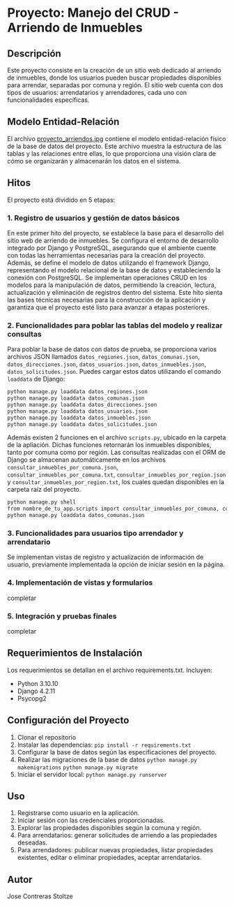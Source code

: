 # Proyecto: Manejo del CRUD - Arriendo de Inmuebles

## Descripción

Este proyecto consiste en la creación de un sitio web dedicado al arriendo de inmuebles, donde los usuarios pueden buscar propiedades disponibles para arrendar, separadas por comuna y región. El sitio web cuenta con dos tipos de usuarios: arrendatarios y arrendadores, cada uno con funcionalidades específicas.

## Modelo Entidad-Relación

El archivo [proyecto_arriendos.jpg](proyecto_arriendos.jpg) contiene el modelo entidad-relación físico de la base de datos del proyecto. Este archivo muestra la estructura de las tablas y las relaciones entre ellas, lo que proporciona una visión clara de cómo se organizarán y almacenarán los datos en el sistema.

## Hitos

El proyecto está dividido en 5 etapas:

### 1. Registro de usuarios y gestión de datos básicos

En este primer hito del proyecto, se establece la base para el desarrollo del sitio web de arriendo de inmuebles. Se configura el entorno de desarrollo integrado por Django y PostgreSQL, asegurando que el ambiente cuente con todas las herramientas necesarias para la creación del proyecto. Además, se define el modelo de datos utilizando el framework Django, representando el modelo relacional de la base de datos y estableciendo la conexión con PostgreSQL. Se implementan operaciones CRUD en los modelos para la manipulación de datos, permitiendo la creación, lectura, actualización y eliminación de registros dentro del sistema. Este hito sienta las bases técnicas necesarias para la construcción de la aplicación y garantiza que el proyecto esté listo para avanzar a etapas posteriores.

### 2. Funcionalidades para poblar las tablas del modelo y realizar consultas

Para poblar la base de datos con datos de prueba, se proporciona varios archivos JSON llamados `datos_regiones.json`, `datos_comunas.json`, `datos_direcciones.json`, `datos_usuarios.json`, `datos_inmuebles.json`, `datos_solicitudes.json`. Puedes cargar estos datos utilizando el comando `loaddata` de Django:

```bash
python manage.py loaddata datos_regiones.json
python manage.py loaddata datos_comunas.json
python manage.py loaddata datos_direcciones.json
python manage.py loaddata datos_usuarios.json
python manage.py loaddata datos_inmuebles.json
python manage.py loaddata datos_solicitudes.json
```

Además existen 2 funciones en el archivo `scripts.py`, ubicado en la carpeta de la apliación. Dichas funciones retornarán los inmuebles disponibles, tanto por comuna como por región. Las consultas realizadas con el ORM de Django se almacenan automáticamente en los archivos `consultar_inmuebles_por_comuna.json`, `consultar_inmuebles_por_comuna.txt`, `consultar_inmuebles_por_region.json` y `consultar_inmuebles_por_region.txt`, los cuales quedan disponibles en la carpeta raíz del proyecto.

```bash
python manage.py shell
from nombre_de_tu_app.scripts import consultar_inmuebles_por_comuna, consultar_inmuebles_por_region
python manage.py loaddata datos_comunas.json
```

### 3. Funcionalidades para usuarios tipo arrendador y arrendatario

Se implementan vistas de registro y actualización de información de usuario, previamente implementada la opción de iniciar sesión en la página.

### 4. Implementación de vistas y formularios

completar

### 5. Integración y pruebas finales

completar

## Requerimientos de Instalación

Los requerimientos se detallan en el archivo requirements.txt. Incluyen:

- Python 3.10.10
- Django 4.2.11
- Psycopg2

## Configuración del Proyecto

1. Clonar el repositorio
2. Instalar las dependencias: `pip install -r requirements.txt`
3. Configurar la base de datos según las especificaciones del proyecto.
4. Realizar las migraciones de la base de datos
    `python manage.py makemigrations`
    `python manage.py migrate`
5. Iniciar el servidor local: `python manage.py runserver`

## Uso

1. Registrarse como usuario en la aplicación.
2. Iniciar sesión con las credenciales proporcionadas.
3. Explorar las propiedades disponibles según la comuna y región.
4. Para arrendatarios: generar solicitudes de arriendo a las propiedades deseadas.
5. Para arrendadores: publicar nuevas propiedades, listar propiedades existentes, editar o eliminar propiedades, aceptar arrendatarios.

## Autor

Jose Contreras Stoltze
